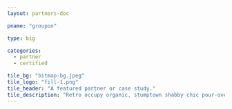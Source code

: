 ```yaml
---
layout: partners-doc

pname: "groupon"

type: big

categories: 
  - partner
  - certified

tile_bg: "bitmap-bg.jpeg"
tile_logo: "fill-1.png"
tile_header: "A featured partner or case study."
tile_description: "Retro occupy organic, stumptown shabby chic pour-over roof party DIY normcore. Actually artisan organic occupy, Wes Anderson ugh whatever pour-over gastropub selvage."
---
```



